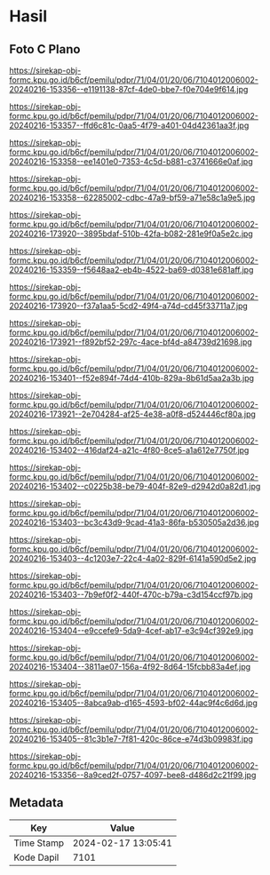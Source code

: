 # Hasil

## Foto C Plano

https://sirekap-obj-formc.kpu.go.id/b6cf/pemilu/pdpr/71/04/01/20/06/7104012006002-20240216-153356--e1191138-87cf-4de0-bbe7-f0e704e9f614.jpg

https://sirekap-obj-formc.kpu.go.id/b6cf/pemilu/pdpr/71/04/01/20/06/7104012006002-20240216-153357--ffd6c81c-0aa5-4f79-a401-04d42361aa3f.jpg

https://sirekap-obj-formc.kpu.go.id/b6cf/pemilu/pdpr/71/04/01/20/06/7104012006002-20240216-153358--ee1401e0-7353-4c5d-b881-c3741666e0af.jpg

https://sirekap-obj-formc.kpu.go.id/b6cf/pemilu/pdpr/71/04/01/20/06/7104012006002-20240216-153358--62285002-cdbc-47a9-bf59-a71e58c1a9e5.jpg

https://sirekap-obj-formc.kpu.go.id/b6cf/pemilu/pdpr/71/04/01/20/06/7104012006002-20240216-173920--3895bdaf-510b-42fa-b082-281e9f0a5e2c.jpg

https://sirekap-obj-formc.kpu.go.id/b6cf/pemilu/pdpr/71/04/01/20/06/7104012006002-20240216-153359--f5648aa2-eb4b-4522-ba69-d0381e681aff.jpg

https://sirekap-obj-formc.kpu.go.id/b6cf/pemilu/pdpr/71/04/01/20/06/7104012006002-20240216-173920--f37a1aa5-5cd2-49f4-a74d-cd45f33711a7.jpg

https://sirekap-obj-formc.kpu.go.id/b6cf/pemilu/pdpr/71/04/01/20/06/7104012006002-20240216-173921--f892bf52-297c-4ace-bf4d-a84739d21698.jpg

https://sirekap-obj-formc.kpu.go.id/b6cf/pemilu/pdpr/71/04/01/20/06/7104012006002-20240216-153401--f52e894f-74d4-410b-829a-8b61d5aa2a3b.jpg

https://sirekap-obj-formc.kpu.go.id/b6cf/pemilu/pdpr/71/04/01/20/06/7104012006002-20240216-173921--2e704284-af25-4e38-a0f8-d524446cf80a.jpg

https://sirekap-obj-formc.kpu.go.id/b6cf/pemilu/pdpr/71/04/01/20/06/7104012006002-20240216-153402--416daf24-a21c-4f80-8ce5-a1a612e7750f.jpg

https://sirekap-obj-formc.kpu.go.id/b6cf/pemilu/pdpr/71/04/01/20/06/7104012006002-20240216-153402--c0225b38-be79-404f-82e9-d2942d0a82d1.jpg

https://sirekap-obj-formc.kpu.go.id/b6cf/pemilu/pdpr/71/04/01/20/06/7104012006002-20240216-153403--bc3c43d9-9cad-41a3-86fa-b530505a2d36.jpg

https://sirekap-obj-formc.kpu.go.id/b6cf/pemilu/pdpr/71/04/01/20/06/7104012006002-20240216-153403--4c1203e7-22c4-4a02-829f-6141a590d5e2.jpg

https://sirekap-obj-formc.kpu.go.id/b6cf/pemilu/pdpr/71/04/01/20/06/7104012006002-20240216-153403--7b9ef0f2-440f-470c-b79a-c3d154ccf97b.jpg

https://sirekap-obj-formc.kpu.go.id/b6cf/pemilu/pdpr/71/04/01/20/06/7104012006002-20240216-153404--e9ccefe9-5da9-4cef-ab17-e3c94cf392e9.jpg

https://sirekap-obj-formc.kpu.go.id/b6cf/pemilu/pdpr/71/04/01/20/06/7104012006002-20240216-153404--3811ae07-156a-4f92-8d64-15fcbb83a4ef.jpg

https://sirekap-obj-formc.kpu.go.id/b6cf/pemilu/pdpr/71/04/01/20/06/7104012006002-20240216-153405--8abca9ab-d165-4593-bf02-44ac9f4c6d6d.jpg

https://sirekap-obj-formc.kpu.go.id/b6cf/pemilu/pdpr/71/04/01/20/06/7104012006002-20240216-153405--81c3b1e7-7f81-420c-86ce-e74d3b09983f.jpg

https://sirekap-obj-formc.kpu.go.id/b6cf/pemilu/pdpr/71/04/01/20/06/7104012006002-20240216-153356--8a9ced2f-0757-4097-bee8-d486d2c21f99.jpg


## Metadata

| Key        | Value               |
| ---------- | ------------------- |
| Time Stamp | 2024-02-17 13:05:41 |
| Kode Dapil | 7101                |



